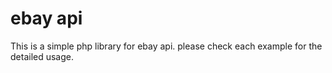 ebay api
====

This is a simple php library for ebay api. please check each example for the detailed usage. 


